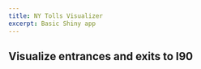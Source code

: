 ```yaml
---
title: NY Tolls Visualizer
excerpt: Basic Shiny app
---
```

## Visualize entrances and exits to I90

